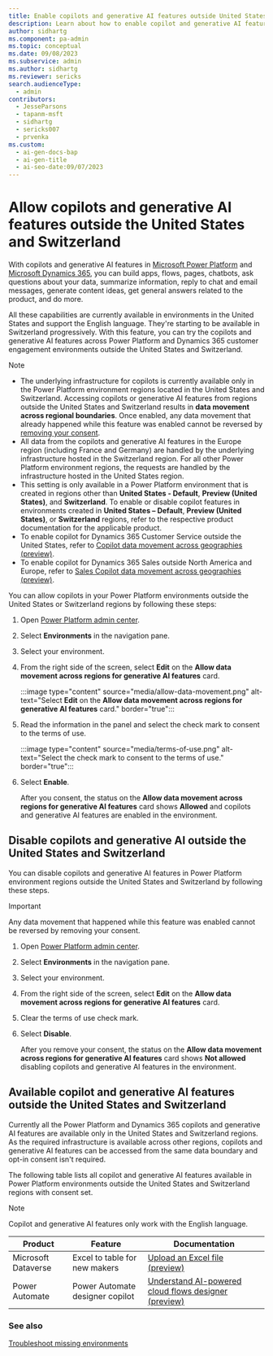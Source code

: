 ```yaml
---
title: Enable copilots and generative AI features outside United States and Switzerland
description: Learn about how to enable copilot and generative AI features in Power Platform environments located outside United States and Switzerland regions.
author: sidhartg
ms.component: pa-admin
ms.topic: conceptual
ms.date: 09/08/2023
ms.subservice: admin
ms.author: sidhartg
ms.reviewer: sericks
search.audienceType:
  - admin
contributors:
  - JesseParsons
  - tapanm-msft
  - sidhartg
  - sericks007
  - prvenka
ms.custom:
  - ai-gen-docs-bap
  - ai-gen-title
  - ai-seo-date:09/07/2023
---
```

# Allow copilots and generative AI features outside the United States and Switzerland

With copilots and generative AI features in [Microsoft Power Platform](/power-platform/) and [Microsoft Dynamics 365](/dynamics365/), you can build apps, flows, pages, chatbots, ask questions about your data, summarize information, reply to chat and email messages, generate content ideas, get general answers related to the product, and do more.

All these capabilities are currently available in environments in the United States and support the English language. They're starting to be available in Switzerland progressively. With this feature, you can try the copilots and generative AI features across Power Platform and Dynamics 365 customer engagement environments outside the United States and Switzerland.

> [!NOTE]
> - The underlying infrastructure for copilots is currently available only in the Power Platform environment regions located in the United States and Switzerland. Accessing copilots or generative AI features from regions outside the United States and Switzerland results in **data movement across regional boundaries**. Once enabled, any data movement that already happened while this feature was enabled cannot be reversed by [removing your consent](#disable-copilots-and-generative-ai-outside-the-united-states-and-switzerland).
> - All data from the copilots and generative AI features in the Europe region (including France and Germany) are handled by the underlying infrastructure hosted in the Switzerland region. For all other Power Platform environment regions, the requests are handled by the infrastructure hosted in the United States region.
> - This setting is only available in a Power Platform environment that is created in regions other than **United States - Default**, **Preview (United States)**, and **Switzerland**. To enable or disable copilot features in environments created in **United States – Default**, **Preview (United States)**, or **Switzerland** regions, refer to the respective product documentation for the applicable product.
> - To enable copilot for Dynamics 365 Customer Service outside the United States, refer to [Copilot data movement across geographies (preview)](/dynamics365/customer-service/copilot-data-movement).
> - To enable copilot for Dynamics 365 Sales outside North America and Europe, refer to [Sales Copilot data movement across geographies (preview)](/dynamics365/sales/sales-copilot-data-movement).

You can allow copilots in your Power Platform environments outside the United States or Switzerland regions by following these steps:

1. Open [Power Platform admin center](https://admin.powerplatform.microsoft.com).

1. Select **Environments** in the navigation pane.

1. Select your environment.

1. From the right side of the screen, select **Edit** on the **Allow data movement across regions for generative AI features** card.

    :::image type="content" source="media/allow-data-movement.png" alt-text="Select **Edit** on the **Allow data movement across regions for generative AI features** card." border="true":::

1. Read the information in the panel and select the check mark to consent to the terms of use.

    :::image type="content" source="media/terms-of-use.png" alt-text="Select the check mark to consent to the terms of use." border="true":::

1. Select **Enable**.

    After you consent, the status on the **Allow data movement across regions for generative AI features** card shows **Allowed** and copilots and generative AI features are enabled in the environment.

## Disable copilots and generative AI outside the United States and Switzerland

You can disable copilots and generative AI features in Power Platform environment regions outside the United States and Switzerland by following these steps.

> [!IMPORTANT]
> Any data movement that happened while this feature was enabled cannot be reversed by removing your consent.

1. Open [Power Platform admin center](https://admin.powerplatform.microsoft.com).

1. Select **Environments** in the navigation pane.

1. Select your environment.

1. From the right side of the screen, select **Edit** on the **Allow data movement across regions for generative AI features** card.

1. Clear the terms of use check mark.

1. Select **Disable**.

    After you remove your consent, the status on the **Allow data movement across regions for generative AI features** card shows **Not allowed** disabling copilots and generative AI features in the environment.

## Available copilot and generative AI features outside the United States and Switzerland

Currently all the Power Platform and Dynamics 365 copilots and generative AI features are available only in the United States and Switzerland regions. As the required infrastructure is available across other regions, copilots and generative AI features can be accessed from the same data boundary and opt-in consent isn't required.

The following table lists all copilot and generative AI features available in Power Platform environments outside the United States and Switzerland regions with consent set.

> [!NOTE]
> Copilot and generative AI features only work with the English language.

| Product | Feature  | Documentation
|-------------------------|-------------------------|-------------------------|
| Microsoft Dataverse | Excel to table for new makers | [Upload an Excel file (preview)](/power-apps/maker/data-platform/create-edit-entities-portal#upload-an-excel-file-preview) |
| Power Automate | Power Automate designer copilot | [Understand AI-powered cloud flows designer (preview)](/power-automate/flows-designer) |

### See also

[Troubleshoot missing environments](troubleshoot-missing-environments.md)
